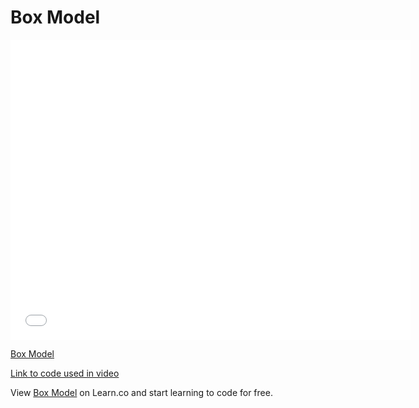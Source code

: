 # Box Model

<iframe width="640" height="480" src="//www.youtube.com/embed/tBSxuNfgRHc?rel=0&modestbranding=1" frameborder="0" allowfullscreen></iframe><p><a href="https://www.youtube.com/watch?v=tBSxuNfgRHc">Box Model</a></p>

[Link to code used in video][link]

<p data-visibility='hidden'>View <a href='https://learn.co/lessons/Box-Model' title='Box Model'>Box Model</a> on Learn.co and start learning to code for free.</p>

[link]: https://jsFiddle.net/flatiron_school/jtFgz
